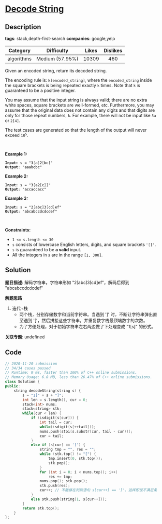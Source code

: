 # [Decode String](https://leetcode.com/problems/decode-string/description/)

## Description

**tags**: stack,depth-first-search
**companies**: google,yelp

|  Category  |   Difficulty    | Likes | Dislikes |
| :--------: | :-------------: | :---: | :------: |
| algorithms | Medium (57.95%) | 10309 |   460    |

<p>Given an encoded string, return its decoded string.</p>

<p>The encoding rule is: <code>k[encoded_string]</code>, where the <code>encoded_string</code> inside the square brackets is being repeated exactly <code>k</code> times. Note that <code>k</code> is guaranteed to be a positive integer.</p>

<p>You may assume that the input string is always valid; there are no extra white spaces, square brackets are well-formed, etc. Furthermore, you may assume that the original data does not contain any digits and that digits are only for those repeat numbers, <code>k</code>. For example, there will not be input like <code>3a</code> or <code>2[4]</code>.</p>

<p>The test cases are generated so that the length of the output will never exceed <code>10<sup>5</sup></code>.</p>

<p>&nbsp;</p>
<p><strong class="example">Example 1:</strong></p>

<pre><code><strong>Input:</strong> s = &quot;3[a]2[bc]&quot;
<strong>Output:</strong> &quot;aaabcbc&quot;</code></pre>

<p><strong class="example">Example 2:</strong></p>

<pre><code><strong>Input:</strong> s = &quot;3[a2[c]]&quot;
<strong>Output:</strong> &quot;accaccacc&quot;</code></pre>

<p><strong class="example">Example 3:</strong></p>

<pre><code><strong>Input:</strong> s = &quot;2[abc]3[cd]ef&quot;
<strong>Output:</strong> &quot;abcabccdcdcdef&quot;</code></pre>

<p>&nbsp;</p>
<p><strong>Constraints:</strong></p>

<ul>
  <li><code>1 &lt;= s.length &lt;= 30</code></li>
  <li><code>s</code> consists of lowercase English letters, digits, and square brackets <code>&#39;[]&#39;</code>.</li>
  <li><code>s</code> is guaranteed to be <strong>a valid</strong> input.</li>
  <li>All the integers in <code>s</code> are in the range <code>[1, 300]</code>.</li>
</ul>



## Solution

**题目描述**: 解码字符串，字符串形如 "2[abc]3[cd]ef"，解码后得到 "abcabccdcdcdef"

**解题思路**

1. 迭代+栈
   - 两个栈，分别存储数字和当前字符串。当遇到 ']' 时，不断让字符串弹出直至遇到 '['，然后拼接这些字符串，并重复数字栈最顶端数字的次数。
   - 为了方便处理，对于初始字符串左右两边做了下处理变成 "1[s]" 的形式。

**关联专题**: undefined

## Code

```cpp
// 2020-11-20 submission
// 34/34 cases passed
// Runtime: 0 ms, faster than 100% of C++ online submissions.
// Memory Usage: 6.8 MB, less than 20.47% of C++ online submissions.
class Solution {
public:
    string decodeString(string s) {
        s = "1[" + s + "]";
        int len = s.length(), cur = 0;
        stack<int> nums;
        stack<string> stk;
        while(cur < len) {
            if (isdigit(s[cur])) {
                int tail = cur;
                while(isdigit(s[++tail]));
                nums.push(stoi(s.substr(cur, tail - cur)));
                cur = tail;
            }
            else if (s[cur] == ']') {
                string tmp = "", res = "";
                while (stk.top() != "[") {
                    tmp.insert(0, stk.top());
                    stk.pop();
                }
                for (int i = 0; i < nums.top(); i++)
                    res += tmp;
                nums.pop(); stk.pop();
                stk.push(res);
                cur++; // 不能够在判断语句 s[cur++] == ']'，这样即使不满足条件也会 cur++
            }
            else stk.push(string(1, s[cur++]));
        }
        return stk.top();
    }
};
```
